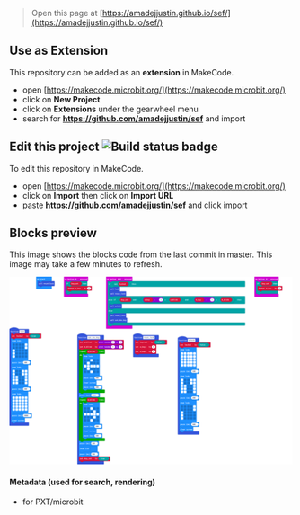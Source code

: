 
> Open this page at [https://amadejjustin.github.io/sef/](https://amadejjustin.github.io/sef/)

## Use as Extension

This repository can be added as an **extension** in MakeCode.

* open [https://makecode.microbit.org/](https://makecode.microbit.org/)
* click on **New Project**
* click on **Extensions** under the gearwheel menu
* search for **https://github.com/amadejjustin/sef** and import

## Edit this project ![Build status badge](https://github.com/amadejjustin/sef/workflows/MakeCode/badge.svg)

To edit this repository in MakeCode.

* open [https://makecode.microbit.org/](https://makecode.microbit.org/)
* click on **Import** then click on **Import URL**
* paste **https://github.com/amadejjustin/sef** and click import

## Blocks preview

This image shows the blocks code from the last commit in master.
This image may take a few minutes to refresh.

![A rendered view of the blocks](https://github.com/amadejjustin/sef/raw/master/.github/makecode/blocks.png)

#### Metadata (used for search, rendering)

* for PXT/microbit
<script src="https://makecode.com/gh-pages-embed.js"></script><script>makeCodeRender("{{ site.makecode.home_url }}", "{{ site.github.owner_name }}/{{ site.github.repository_name }}");</script>
